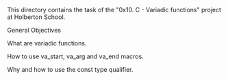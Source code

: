 This directory contains the task of the "0x10. C - Variadic functions" project
at Holberton School.

General Objectives

What are variadic functions.

How to use va_start, va_arg and va_end macros.

Why and how to use the const type qualifier.

